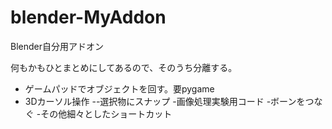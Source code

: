 # blender-MyAddon

Blender自分用アドオン

何もかもひとまとめにしてあるので、そのうち分離する。

- ゲームパッドでオブジェクトを回す。要pygame
- 3Dカーソル操作
--選択物にスナップ
-画像処理実験用コード
-ボーンをつなぐ
-その他細々としたショートカット
